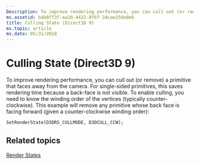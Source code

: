 ```yaml
---
Description: To improve rendering performance, you can cull out (or remove) a primitive that faces away from the camera.
ms.assetid: b4b8ff3f-aa20-4422-8f6f-34cae25de0e6
title: Culling State (Direct3D 9)
ms.topic: article
ms.date: 05/31/2018
---
```


# Culling State (Direct3D 9)

To improve rendering performance, you can cull out (or remove) a primitive that faces away from the camera. For single-sided primitives, this saves rendering time because a back-face is not visible. To enable culling, you need to know the winding order of the vertices (typically counter-clockwise). This example will remove any primitive whose back face is facing forward (given a counter-clockwise winding order):


```
SetRenderState(D3DRS_CULLMODE, D3DCULL_CCW);
```



## Related topics

<dl> <dt>

[Render States](render-states.md)
</dt> </dl>

 

 



